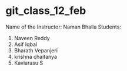 # git_class_12_feb

Name of the Instructor: Naman Bhalla
Students:

1. Naveen Reddy
2. Asif Iqbal
3. Bharath Vepanjeri
4. krishna chaitanya
5. Kaviarasu S
